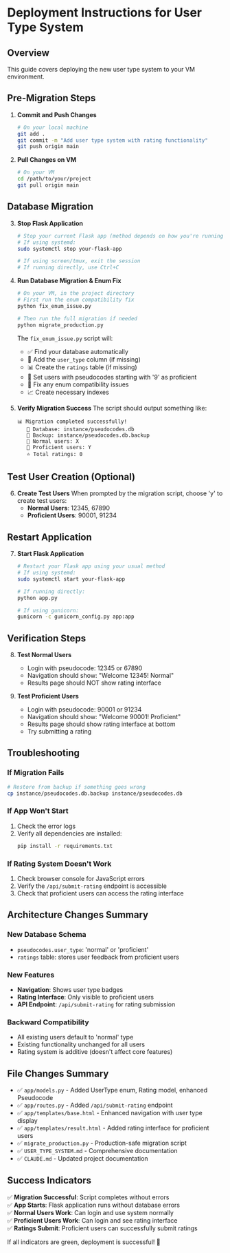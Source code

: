 # Deployment Instructions for User Type System

## Overview
This guide covers deploying the new user type system to your VM environment.

## Pre-Migration Steps

1. **Commit and Push Changes**
   ```bash
   # On your local machine
   git add .
   git commit -m "Add user type system with rating functionality"
   git push origin main
   ```

2. **Pull Changes on VM**
   ```bash
   # On your VM
   cd /path/to/your/project
   git pull origin main
   ```

## Database Migration

3. **Stop Flask Application**
   ```bash
   # Stop your current Flask app (method depends on how you're running it)
   # If using systemd:
   sudo systemctl stop your-flask-app
   
   # If using screen/tmux, exit the session
   # If running directly, use Ctrl+C
   ```

4. **Run Database Migration & Enum Fix**
   ```bash
   # On your VM, in the project directory
   # First run the enum compatibility fix
   python fix_enum_issue.py
   
   # Then run the full migration if needed
   python migrate_production.py
   ```

   The `fix_enum_issue.py` script will:
   - ✅ Find your database automatically
   - 🔧 Add the `user_type` column (if missing)
   - 📊 Create the `ratings` table (if missing)
   - 🎯 Set users with pseudocodes starting with '9' as proficient
   - 🔧 Fix any enum compatibility issues
   - 📈 Create necessary indexes

5. **Verify Migration Success**
   The script should output something like:
   ```
   📊 Migration completed successfully!
      📁 Database: instance/pseudocodes.db
      💾 Backup: instance/pseudocodes.db.backup
      👥 Normal users: X
      🎯 Proficient users: Y
      ⭐ Total ratings: 0
   ```

## Test User Creation (Optional)

6. **Create Test Users**
   When prompted by the migration script, choose 'y' to create test users:
   - **Normal Users**: 12345, 67890
   - **Proficient Users**: 90001, 91234

## Restart Application

7. **Start Flask Application**
   ```bash
   # Restart your Flask app using your usual method
   # If using systemd:
   sudo systemctl start your-flask-app
   
   # If running directly:
   python app.py
   
   # If using gunicorn:
   gunicorn -c gunicorn_config.py app:app
   ```

## Verification Steps

8. **Test Normal Users**
   - Login with pseudocode: 12345 or 67890
   - Navigation should show: "Welcome 12345! Normal"
   - Results page should NOT show rating interface

9. **Test Proficient Users**
   - Login with pseudocode: 90001 or 91234  
   - Navigation should show: "Welcome 90001! Proficient"
   - Results page should show rating interface at bottom
   - Try submitting a rating

## Troubleshooting

### If Migration Fails
```bash
# Restore from backup if something goes wrong
cp instance/pseudocodes.db.backup instance/pseudocodes.db
```

### If App Won't Start
1. Check the error logs
2. Verify all dependencies are installed:
   ```bash
   pip install -r requirements.txt
   ```

### If Rating System Doesn't Work
1. Check browser console for JavaScript errors
2. Verify the `/api/submit-rating` endpoint is accessible
3. Check that proficient users can access the rating interface

## Architecture Changes Summary

### New Database Schema
- `pseudocodes.user_type`: 'normal' or 'proficient'
- `ratings` table: stores user feedback from proficient users

### New Features
- **Navigation**: Shows user type badges
- **Rating Interface**: Only visible to proficient users
- **API Endpoint**: `/api/submit-rating` for rating submission

### Backward Compatibility
- All existing users default to 'normal' type
- Existing functionality unchanged for all users
- Rating system is additive (doesn't affect core features)

## File Changes Summary
- ✅ `app/models.py` - Added UserType enum, Rating model, enhanced Pseudocode
- ✅ `app/routes.py` - Added `/api/submit-rating` endpoint
- ✅ `app/templates/base.html` - Enhanced navigation with user type display
- ✅ `app/templates/result.html` - Added rating interface for proficient users
- ✅ `migrate_production.py` - Production-safe migration script
- ✅ `USER_TYPE_SYSTEM.md` - Comprehensive documentation
- ✅ `CLAUDE.md` - Updated project documentation

## Success Indicators

✅ **Migration Successful**: Script completes without errors  
✅ **App Starts**: Flask application runs without database errors  
✅ **Normal Users Work**: Can login and use system normally  
✅ **Proficient Users Work**: Can login and see rating interface  
✅ **Ratings Submit**: Proficient users can successfully submit ratings  

If all indicators are green, deployment is successful! 🎉